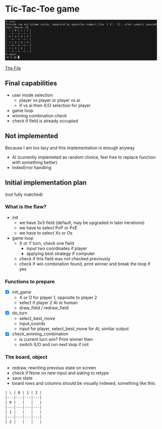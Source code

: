 # Tic-Tac-Toe game

![](screenshot.png)

[The File](./tic-tac-toe.py)

## Final capabilities

- user mode selection
  - player vs player or player vs ai
  - if vs ai then X/O selection for player
- game loop
- winning combination check
- check if field is already occupied

## Not implemented

Because I am too lazy and this implementation is enough anyway

- AI (currently implemeted as random choice, feel free to replace function with something better)
- IndexError handling

## Initial implementation plan

(not fully matched)

### What is the flaw?

- init
  - we have 3x3 field (default, may be upgraded in later irerations)
  - we have to select PvP or PvE
  - we have to select Xs or Os
- game loop
  - X or Y turn, check one field
    - input two coordinates if player
    - applying best strategy if computer
  - check if this field was not checked previously
  - check if win combination found, print winner and break the loop if yes

### Functions to prepare

- [x] init_game
  - X or O for player 1, opposite to player 2
  - select if player 2 AI or human
  - draw_field / redraw_field
- [x] do_turn
  - select_best_move
  - input_coords
  - input for player, select_best_move for AI, similar output
- [x] check_winning_combination
  - is current turn win? Print winner then
  - switch X/O and run next loop if not

### The board, object

- redraw, rewriting prevoius state on screen
- check if None on new input and asking to retype
- save state
- board rows and columns should be visually indexed, something like this:

```
| \ | 0 | 1 | 2 |
|---|---|---|---|
| 0 |   |   |   |
|---|---|---|---|
| 1 |   |   |   |
|---|---|---|---|
| 2 |   |   |   |
```